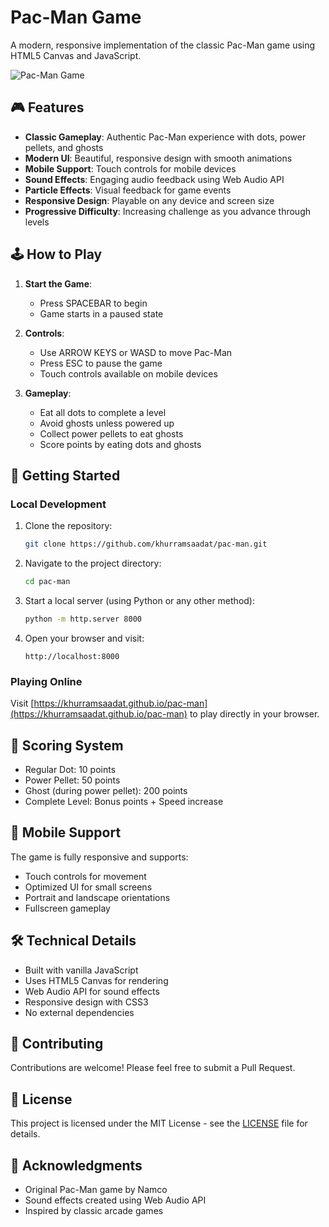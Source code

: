 # Pac-Man Game

A modern, responsive implementation of the classic Pac-Man game using HTML5 Canvas and JavaScript.

![Pac-Man Game](https://raw.githubusercontent.com/khurramsaadat/pac-man/main/preview.png)

## 🎮 Features

- **Classic Gameplay**: Authentic Pac-Man experience with dots, power pellets, and ghosts
- **Modern UI**: Beautiful, responsive design with smooth animations
- **Mobile Support**: Touch controls for mobile devices
- **Sound Effects**: Engaging audio feedback using Web Audio API
- **Particle Effects**: Visual feedback for game events
- **Responsive Design**: Playable on any device and screen size
- **Progressive Difficulty**: Increasing challenge as you advance through levels

## 🕹️ How to Play

1. **Start the Game**:
   - Press SPACEBAR to begin
   - Game starts in a paused state

2. **Controls**:
   - Use ARROW KEYS or WASD to move Pac-Man
   - Press ESC to pause the game
   - Touch controls available on mobile devices

3. **Gameplay**:
   - Eat all dots to complete a level
   - Avoid ghosts unless powered up
   - Collect power pellets to eat ghosts
   - Score points by eating dots and ghosts

## 🚀 Getting Started

### Local Development

1. Clone the repository:
   ```bash
   git clone https://github.com/khurramsaadat/pac-man.git
   ```

2. Navigate to the project directory:
   ```bash
   cd pac-man
   ```

3. Start a local server (using Python or any other method):
   ```bash
   python -m http.server 8000
   ```

4. Open your browser and visit:
   ```
   http://localhost:8000
   ```

### Playing Online

Visit [https://khurramsaadat.github.io/pac-man](https://khurramsaadat.github.io/pac-man) to play directly in your browser.

## 🎯 Scoring System

- Regular Dot: 10 points
- Power Pellet: 50 points
- Ghost (during power pellet): 200 points
- Complete Level: Bonus points + Speed increase

## 📱 Mobile Support

The game is fully responsive and supports:
- Touch controls for movement
- Optimized UI for small screens
- Portrait and landscape orientations
- Fullscreen gameplay

## 🛠️ Technical Details

- Built with vanilla JavaScript
- Uses HTML5 Canvas for rendering
- Web Audio API for sound effects
- Responsive design with CSS3
- No external dependencies

## 🤝 Contributing

Contributions are welcome! Please feel free to submit a Pull Request.

## 📄 License

This project is licensed under the MIT License - see the [LICENSE](LICENSE) file for details.

## 🙏 Acknowledgments

- Original Pac-Man game by Namco
- Sound effects created using Web Audio API
- Inspired by classic arcade games
